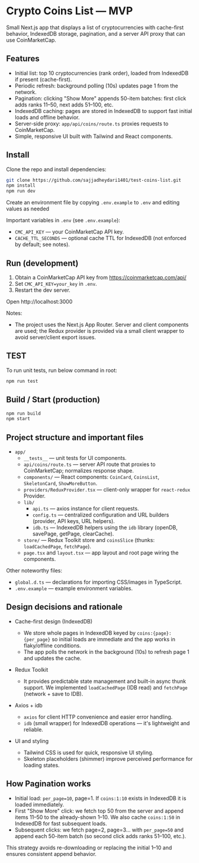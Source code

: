 # Crypto Coins List — MVP

Small Next.js app that displays a list of cryptocurrencies with cache-first behavior, IndexedDB storage, pagination, and a server API proxy that can use CoinMarketCap.

## Features

- Initial list: top 10 cryptocurrencies (rank order), loaded from IndexedDB if present (cache-first).
- Periodic refresh: background polling (10s) updates page 1 from the network.
- Pagination: clicking "Show More" appends 50-item batches: first click adds ranks 11–50, next adds 51–100, etc.
- IndexedDB caching: pages are stored in IndexedDB to support fast initial loads and offline behavior.
- Server-side proxy: `app/api/coins/route.ts` proxies requests to CoinMarketCap.
- Simple, responsive UI built with Tailwind and React components.

## Install

Clone the repo and install dependencies:

```bash
git clone https://github.com/sajjadheydari1401/test-coins-list.git
npm install
npm run dev
```

Create an environment file by copying `.env.example` to `.env` and editing values as needed

Important variables in `.env` (see `.env.example`):

- `CMC_API_KEY` — your CoinMarketCap API key.
- `CACHE_TTL_SECONDS` — optional cache TTL for IndexedDB (not enforced by default; see notes).

## Run (development)
1. Obtain a CoinMarketCap API key from https://coinmarketcap.com/api/
2. Set `CMC_API_KEY=your_key` in `.env`.
3. Restart the dev server.

Open http://localhost:3000

Notes:

- The project uses the Next.js App Router. Server and client components are used; the Redux provider is provided via a small client wrapper to avoid server/client export issues.

## TEST

To run unit tests, run below command in root:

```bash
npm run test
```

## Build / Start (production)

```bash
npm run build
npm start
```

## Project structure and important files

- `app/`
  - `__tests__` — unit tests for UI components.
  - `api/coins/route.ts` — server API route that proxies to CoinMarketCap; normalizes response shape.
  - `components/` — React components: `CoinCard`, `CoinsList`, `SkeletonCard`, `ShowMoreButton`.
  - `providers/ReduxProvider.tsx` — client-only wrapper for `react-redux` Provider.
  - `lib/`
    - `api.ts` — axios instance for client requests.
    - `config.ts` — centralized configuration and URL builders (provider, API keys, URL helpers).
    - `idb.ts` — IndexedDB helpers using the `idb` library (openDB, savePage, getPage, clearCache).
  - `store/` — Redux Toolkit store and `coinsSlice` (thunks: `loadCachedPage`, `fetchPage`).
  - `page.tsx` and `layout.tsx` — app layout and root page wiring the components.

Other noteworthy files:

- `global.d.ts` — declarations for importing CSS/images in TypeScript.
- `.env.example` — example environment variables.

## Design decisions and rationale

- Cache-first design (IndexedDB)

  - We store whole pages in IndexedDB keyed by `coins:{page}:{per_page}` so initial loads are immediate and the app works in flaky/offline conditions.
  - The app polls the network in the background (10s) to refresh page 1 and updates the cache.

- Redux Toolkit

  - It provides predictable state management and built-in async thunk support. We implemented `loadCachedPage` (IDB read) and `fetchPage` (network + save to IDB).

- Axios + idb

  - `axios` for client HTTP convenience and easier error handling.
  - `idb` (small wrapper) for IndexedDB operations — it's lightweight and reliable.

- UI and styling
  - Tailwind CSS is used for quick, responsive UI styling.
  - Skeleton placeholders (shimmer) improve perceived performance for loading states.

## How Pagination works

- Initial load: `per_page=10`, page=1. If `coins:1:10` exists in IndexedDB it is loaded immediately.
- First "Show More" click: we fetch top 50 from the server and append items 11–50 to the already-shown 1–10. We also cache `coins:1:50` in IndexedDB for fast subsequent loads.
- Subsequent clicks: we fetch page=2, page=3... with `per_page=50` and append each 50-item batch (so second click adds ranks 51–100, etc.).

This strategy avoids re-downloading or replacing the initial 1–10 and ensures consistent append behavior.